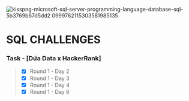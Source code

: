 ![kisspng-microsoft-sql-server-programming-language-database-sql-5b3769b67d5dd2 0999762115303581985135](https://github.com/user-attachments/assets/1ec626bc-9723-49a5-a66e-4ff150063424)

# SQL CHALLENGES

### Task - **[Dứa Data x HackerRank]**
>
> - [x] Round 1 - Day 2
> - [x] Round 1 - Day 3
> - [x] Round 1 - Day 4
> - [x] Round 1 - Day 6
>
